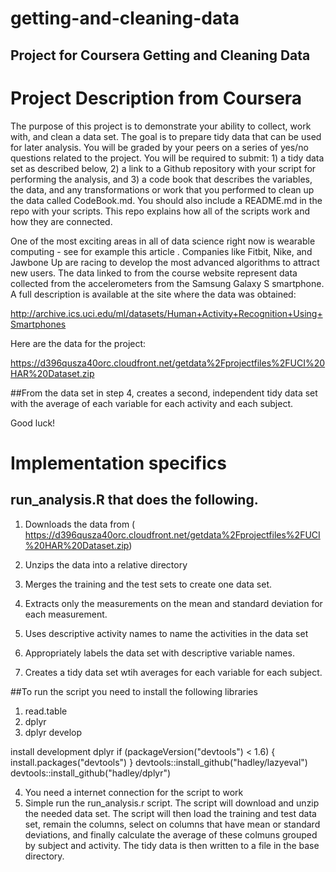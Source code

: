 # getting-and-cleaning-data
## Project for Coursera Getting and Cleaning Data


# Project Description from Coursera
The purpose of this project is to demonstrate your ability to collect, work with, and clean a data set. The goal is to prepare tidy data that can be used for later analysis. You will be graded by your peers on a series of yes/no questions related to the project. You will be required to submit: 1) a tidy data set as described below, 2) a link to a Github repository with your script for performing the analysis, and 3) a code book that describes the variables, the data, and any transformations or work that you performed to clean up the data called CodeBook.md. You should also include a README.md in the repo with your scripts. This repo explains how all of the scripts work and how they are connected.  

One of the most exciting areas in all of data science right now is wearable computing - see for example this article . Companies like Fitbit, Nike, and Jawbone Up are racing to develop the most advanced algorithms to attract new users. The data linked to from the course website represent data collected from the accelerometers from the Samsung Galaxy S smartphone. A full description is available at the site where the data was obtained: 

http://archive.ics.uci.edu/ml/datasets/Human+Activity+Recognition+Using+Smartphones 

Here are the data for the project: 

https://d396qusza40orc.cloudfront.net/getdata%2Fprojectfiles%2FUCI%20HAR%20Dataset.zip 

##From the data set in step 4, creates a second, independent tidy data set with the average of each variable for each activity and each subject.

Good luck!

#  Implementation specifics

## run_analysis.R that does the following. 

1.	Downloads the data from (
https://d396qusza40orc.cloudfront.net/getdata%2Fprojectfiles%2FUCI%20HAR%20Dataset.zip)

2. Unzips the data into a relative directory

3. Merges the training and the test sets to create one data set.

4. Extracts only the measurements on the mean and standard deviation for each measurement. 

5.	Uses descriptive activity names to name the activities in the data set

6.	Appropriately labels the data set with descriptive variable names. 

7. Creates a tidy data set wtih averages for each variable for each subject.

##To run the script you need to install the following libraries
1. read.table
2. dplyr
3. dplyr develop

install development dplyr
if (packageVersion("devtools") < 1.6) {
      install.packages("devtools")
}
devtools::install_github("hadley/lazyeval")
devtools::install_github("hadley/dplyr")

4. You need a internet connection for the script to work
5. Simple run the run_analysis.r script.  The script will download and unzip the needed data set.  The script will then load the training and test data set, remain the columns, select on columns that have mean or standard deviations, and finally calculate the average of these colmuns grouped by subject and activity.  The tidy data is then written to a file in the base directory.

